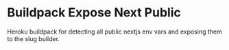 # Buildpack Expose Next Public

Heroku buildpack for detecting all public nextjs env vars and exposing them to the slug builder.
